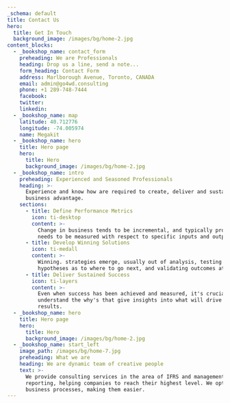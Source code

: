 ```yaml
---
_schema: default
title: Contact Us
hero:
  title: Get In Touch
  background_image: /images/bg/home-2.jpg
content_blocks:
  - _bookshop_name: contact_form
    preheading: We are Professionals
    heading: Drop us a line, send a note...
    form_heading: Contact Form
    address: Marlborough Avenue, Toronto, CANADA
    email: admin@go4wd.consulting
    phone: +1 289-748-7444
    facebook:
    twitter:
    linkedin:
  - _bookshop_name: map
    latitude: 40.712776
    longitude: -74.005974
    name: Megakit
  - _bookshop_name: hero
    title: Hero page
    hero:
      title: Hero
      background_image: /images/bg/home-2.jpg
  - _bookshop_name: intro
    preheading: Experienced and Seasoned Professionals
    heading: >-
      Experience and know how are required to create, deliver and sustain core
      business advantage.
    sections:
      - title: Define Performance Metrics
        icon: ti-desktop
        content: >-
          Change in business tends to be incremental, and typically progress
          needs to be measured with respect to specific inputs and outputs.
      - title: Develop Winning Solutions
        icon: ti-medall
        content: >-
          Winning. strategies emerge, usually out of analysis, testing
          hypotheses as to where to go next, and validating outcomes at scale.
      - title: Deliver Sustained Success
        icon: ti-layers
        content: >-
          Even when success has been achieved and measured, it's crucial to
          understand the why's that give insights into what will drive sustained
          results.
  - _bookshop_name: hero
    title: Hero page
    hero:
      title: Hero
      background_image: /images/bg/home-2.jpg
  - _bookshop_name: start_left
    image_path: /images/bg/home-7.jpg
    preheading: What we are
    heading: We are dynamic team of creative people
    text: >-
      We provide consulting services in the area of IFRS and management
      reporting, helping companies to reach their highest level. We optimize
      business processes, making them easier.
---
```


